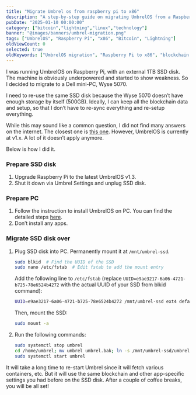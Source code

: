```yaml
---
title: "Migrate Umbrel os from raspberry pi to x86"
description: "A step-by-step guide on migrating UmbrelOS from a Raspberry Pi to an x86 PC, ensuring data preservation and minimal downtime."
pubDate: "2025-01-10 00:00:00"
category: ["bitcoin","lightning","linux","technology"]
banner: "@images/banners/umbrel-migration.png"
tags: ["UmbrelOS", "Raspberry Pi", "x86", "Bitcoin", "Lightning"]
oldViewCount: 0
selected: true
oldKeywords: ["UmbrelOS migration", "Raspberry Pi to x86", "blockchain data preservation"]
---
```

I was running UmbrelOS on Raspberry Pi, with an external 1TB SSD disk. The machine is obviously underpowered and started to show weakness. So I decided to migrate to a Dell mini-PC, Wyse 5070.

I need to re-use the same SSD disk because the Wyse 5070 doesn’t have enough storage by itself (500GB). Ideally, I can keep all the blockchain data and setup, so that I don’t have to re-sync everything and re-setup everything.

While this may sound like a common question, I did not find many answers on the internet. The closest one is [this one](https://community.umbrel.com/t/transfer-node-from-pi-to-ubuntu-linux-desktop-re-using-the-external-ssd/15179/2). However, UmbrelOS is currently at v1.x. A lot of it doesn’t apply anymore.

Below is how I did it.

### Prepare SSD disk
1. Upgrade Raspberry Pi to the latest UmbrelOS v1.3.
2. Shut it down via Umbrel Settings and unplug SSD disk.

### Prepare PC
1. Follow the instruction to install UmbrelOS on PC. You can find the detailed steps [here](https://github.com/getumbrel/umbrel/wiki/Install-umbrelOS-on-x86-Systems).
2. Don’t install any apps.

### Migrate SSD disk over
1. Plug SSD disk into PC. Permanently mount it at `/mnt/umbrel-ssd`.
    ```bash
    sudo blkid  # Find the UUID of the SSD
    sudo nano /etc/fstab  # Edit fstab to add the mount entry
    ```
    Add the following line to `/etc/fstab` (replace `UUID=e9ae3217-6a06-4721-b725-78e6524b4272` with the actual UUID of your SSD from blkid command):
    ```bash
    UUID=e9ae3217-6a06-4721-b725-78e6524b4272 /mnt/umbrel-ssd ext4 defaults 0 0
    ```
    Then, mount the SSD:
    ```bash
    sudo mount -a
    ```
2. Run the following commands:
    ```bash
    sudo systemctl stop umbrel
    cd /home/umbrel; mv umbrel umbrel.bak; ln -s /mnt/umbrel-ssd/umbrel umbrel
    sudo systemctl start umbrel
    ```

It will take a long time to re-start Umbrel since it will fetch various containers, etc. But it will use the same blockchain and other app-specific settings you had before on the SSD disk. After a couple of coffee breaks, you will be all set!
